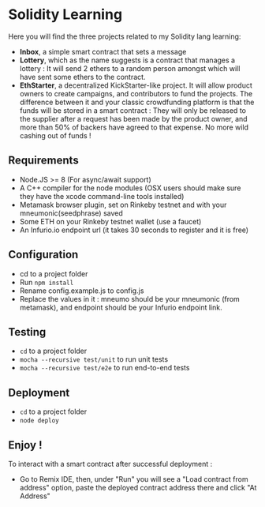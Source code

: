 # Solidity Learning

Here you will find the three projects related to my Solidity lang learning:

- **Inbox**, a simple smart contract that sets a message 
- **Lottery**, which as the name suggests is a contract that manages a lottery : It will send 2 ethers to a random person amongst which will have sent some ethers to the contract.
- **EthStarter**, a decentralized KickStarter-like project. It will allow product owners to create campaigns, and contributors to fund the projects. The difference between it and your classic crowdfunding platform is that the funds will be stored in a smart contract : 
They will only be released to the supplier after a request has been made by the product owner, and more than 50% of backers have agreed to that expense. No more wild cashing out of funds ! 

## Requirements 

- Node.JS >= 8 (For async/await support)
- A C++ compiler for the node modules (OSX users should make sure they have the xcode command-line tools installed)
- Metamask browser plugin, set on Rinkeby testnet and with your mneumonic(seedphrase) saved
- Some ETH on your Rinkeby testnet wallet (use a faucet)
- An Infurio.io endpoint url (it takes 30 seconds to register and it is free)

## Configuration

- cd to a project folder
- Run `npm install`
- Rename config.example.js to config.js
- Replace the values in it : mneumo should be your mneumonic (from metamask), and endpoint should be your Infurio endpoint link.


## Testing
- `cd` to a project folder 
- `mocha --recursive test/unit` to run unit tests
-  `mocha --recursive test/e2e` to run end-to-end tests
## Deployment

- `cd` to a project folder
- `node deploy`

## Enjoy !

To interact with a smart contract after successful deployment : 

- Go to Remix IDE, then, under "Run" you will see a "Load contract from address" option, paste the deployed contract address there and click "At Address"

